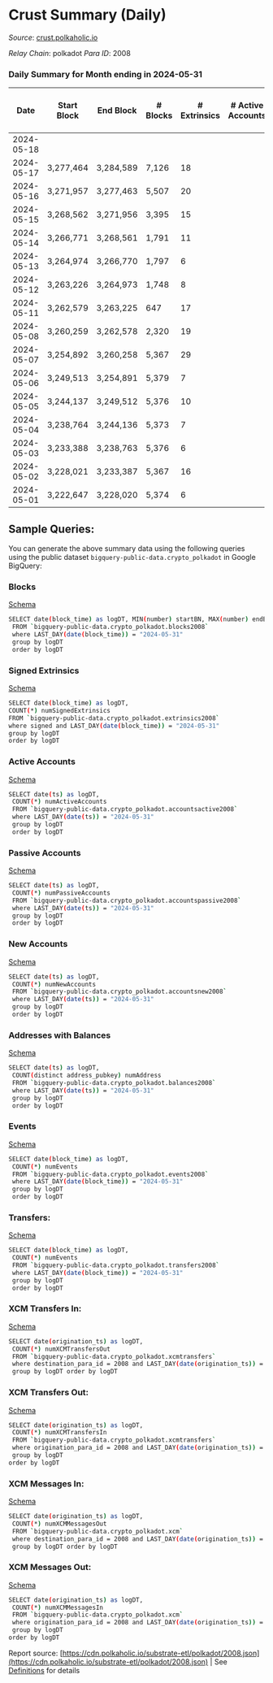 # Crust Summary (Daily)

_Source_: [crust.polkaholic.io](https://crust.polkaholic.io)

*Relay Chain*: polkadot
*Para ID*: 2008



### Daily Summary for Month ending in 2024-05-31


| Date    | Start Block | End Block | # Blocks | # Extrinsics | # Active Accounts | # Passive Accounts | # New Accounts | # Addresses | # Events  | # Transfers ($USD) | # XCM Transfers In ($USD) | # XCM Transfers Out ($USD) | # XCM In | # XCM Out | Issues |
|---------|-------------|-----------|----------|--------------|-------------------|--------------------|----------------|-------------|-----------|--------------------|---------------------------|----------------------------|----------|-----------|--------|
| 2024-05-18 |  |  |  |  |  |  |  |  |  |   |   |   |  |  |  |
| 2024-05-17 | 3,277,464 | 3,284,589 | 7,126 | 18 |  |  |  | 1,124 | 14,424 | 9  |   |   |  |  |  |
| 2024-05-16 | 3,271,957 | 3,277,463 | 5,507 | 20 |  |  |  | 1,123 | 11,201 | 10  |   |   |  |  |  |
| 2024-05-15 | 3,268,562 | 3,271,956 | 3,395 | 15 |  |  |  | 1,123 | 6,937 | 4  |   |   |  |  |  |
| 2024-05-14 | 3,266,771 | 3,268,561 | 1,791 | 11 |  |  |  | 1,123 | 3,691 | 4  |   |   |  |  |  |
| 2024-05-13 | 3,264,974 | 3,266,770 | 1,797 | 6 |  |  |  | 1,123 | 3,649 | 2  |   |   |  |  |  |
| 2024-05-12 | 3,263,226 | 3,264,973 | 1,748 | 8 |  |  |  | 1,123 | 3,564 | 4  |   |   |  |  |  |
| 2024-05-11 | 3,262,579 | 3,263,225 | 647 | 17 |  |  |  | 1,123 | 1,444 | 11  |   |   |  |  |  |
| 2024-05-08 | 3,260,259 | 3,262,578 | 2,320 | 19 |  |  |  |  | 4,789 | 3  |   |   |  |  |  |
| 2024-05-07 | 3,254,892 | 3,260,258 | 5,367 | 29 |  |  |  | 1,122 | 10,961 | 6  |   |   |  |  |  |
| 2024-05-06 | 3,249,513 | 3,254,891 | 5,379 | 7 |  |  |  | 1,119 | 10,830 | 2  |   |   |  |  |  |
| 2024-05-05 | 3,244,137 | 3,249,512 | 5,376 | 10 |  |  |  | 1,119 | 10,845 | 4  |   |   |  |  |  |
| 2024-05-04 | 3,238,764 | 3,244,136 | 5,373 | 7 |  |  |  | 1,119 | 10,813 | 1  |   |   |  |  |  |
| 2024-05-03 | 3,233,388 | 3,238,763 | 5,376 | 6 |  |  |  | 1,119 | 10,807 | 1  |   |   |  |  |  |
| 2024-05-02 | 3,228,021 | 3,233,387 | 5,367 | 16 |  |  |  | 1,119 | 10,872 | 4  |   |   |  |  |  |
| 2024-05-01 | 3,222,647 | 3,228,020 | 5,374 | 6 |  |  |  | 1,118 | 10,811 | 1  |   |   |  |  |  |

## Sample Queries:
You can generate the above summary data using the following queries using the public dataset `bigquery-public-data.crypto_polkadot` in Google BigQuery:


### Blocks 

[Schema](https://github.com/colorfulnotion/substrate-etl/blob/main/schema/blocks.json)

```bash
SELECT date(block_time) as logDT, MIN(number) startBN, MAX(number) endBN, COUNT(*) numBlocks 
 FROM `bigquery-public-data.crypto_polkadot.blocks2008`  
 where LAST_DAY(date(block_time)) = "2024-05-31" 
 group by logDT 
 order by logDT
```

### Signed Extrinsics 

[Schema](https://github.com/colorfulnotion/substrate-etl/blob/main/schema/extrinsics.json)

```bash
SELECT date(block_time) as logDT, 
COUNT(*) numSignedExtrinsics 
FROM `bigquery-public-data.crypto_polkadot.extrinsics2008`  
where signed and LAST_DAY(date(block_time)) = "2024-05-31" 
group by logDT 
order by logDT
```

### Active Accounts 

[Schema](https://github.com/colorfulnotion/substrate-etl/blob/main/schema/accountsactive.json)

```bash
SELECT date(ts) as logDT, 
 COUNT(*) numActiveAccounts 
 FROM `bigquery-public-data.crypto_polkadot.accountsactive2008` 
 where LAST_DAY(date(ts)) = "2024-05-31" 
 group by logDT 
 order by logDT
```

### Passive Accounts 

[Schema](https://github.com/colorfulnotion/substrate-etl/blob/main/schema/accountspassive.json)

```bash
SELECT date(ts) as logDT, 
 COUNT(*) numPassiveAccounts 
 FROM `bigquery-public-data.crypto_polkadot.accountspassive2008` 
 where LAST_DAY(date(ts)) = "2024-05-31" 
 group by logDT 
 order by logDT
```

### New Accounts 

[Schema](https://github.com/colorfulnotion/substrate-etl/blob/main/schema/accountsnew.json)

```bash
SELECT date(ts) as logDT, 
 COUNT(*) numNewAccounts 
 FROM `bigquery-public-data.crypto_polkadot.accountsnew2008` 
 where LAST_DAY(date(ts)) = "2024-05-31" 
 group by logDT
 order by logDT
```

### Addresses with Balances 

[Schema](https://github.com/colorfulnotion/substrate-etl/blob/main/schema/balances.json)

```bash
SELECT date(ts) as logDT,
 COUNT(distinct address_pubkey) numAddress 
 FROM `bigquery-public-data.crypto_polkadot.balances2008` 
 where LAST_DAY(date(ts)) = "2024-05-31" 
 group by logDT 
 order by logDT
```

### Events 

[Schema](https://github.com/colorfulnotion/substrate-etl/blob/main/schema/events.json)

```bash
SELECT date(block_time) as logDT, 
 COUNT(*) numEvents 
 FROM `bigquery-public-data.crypto_polkadot.events2008` 
 where LAST_DAY(date(block_time)) = "2024-05-31" 
 group by logDT 
 order by logDT
```

### Transfers:

[Schema](https://github.com/colorfulnotion/substrate-etl/blob/main/schema/transfers.json)

```bash
SELECT date(block_time) as logDT, 
 COUNT(*) numEvents 
 FROM `bigquery-public-data.crypto_polkadot.transfers2008` 
 where LAST_DAY(date(block_time)) = "2024-05-31" 
 group by logDT 
 order by logDT
```

### XCM Transfers In: 

[Schema](https://github.com/colorfulnotion/substrate-etl/blob/main/schema/xcmtransfers.json)

```bash
SELECT date(origination_ts) as logDT, 
 COUNT(*) numXCMTransfersOut 
 FROM `bigquery-public-data.crypto_polkadot.xcmtransfers` 
 where destination_para_id = 2008 and LAST_DAY(date(origination_ts)) = "2024-05-31" 
 group by logDT order by logDT
```

### XCM Transfers Out: 

[Schema](https://github.com/colorfulnotion/substrate-etl/blob/main/schema/xcmtransfers.json)

```bash
SELECT date(origination_ts) as logDT, 
 COUNT(*) numXCMTransfersIn 
 FROM `bigquery-public-data.crypto_polkadot.xcmtransfers` 
 where origination_para_id = 2008 and LAST_DAY(date(origination_ts)) = "2024-05-31" 
 group by logDT 
order by logDT
```

### XCM Messages In: 

[Schema](https://github.com/colorfulnotion/substrate-etl/blob/main/schema/xcm.json)

```bash
SELECT date(origination_ts) as logDT, 
 COUNT(*) numXCMMessagesOut 
 FROM `bigquery-public-data.crypto_polkadot.xcm` 
 where destination_para_id = 2008 and LAST_DAY(date(origination_ts)) = "2024-05-31" 
 group by logDT order by logDT
```

### XCM Messages Out: 

[Schema](https://github.com/colorfulnotion/substrate-etl/blob/main/schema/xcm.json)

```bash
SELECT date(origination_ts) as logDT, 
 COUNT(*) numXCMMessagesIn 
 FROM `bigquery-public-data.crypto_polkadot.xcm` 
 where origination_para_id = 2008 and LAST_DAY(date(origination_ts)) = "2024-05-31" 
 group by logDT 
order by logDT
```


Report source: [https://cdn.polkaholic.io/substrate-etl/polkadot/2008.json](https://cdn.polkaholic.io/substrate-etl/polkadot/2008.json) | See [Definitions](/DEFINITIONS.md) for details

